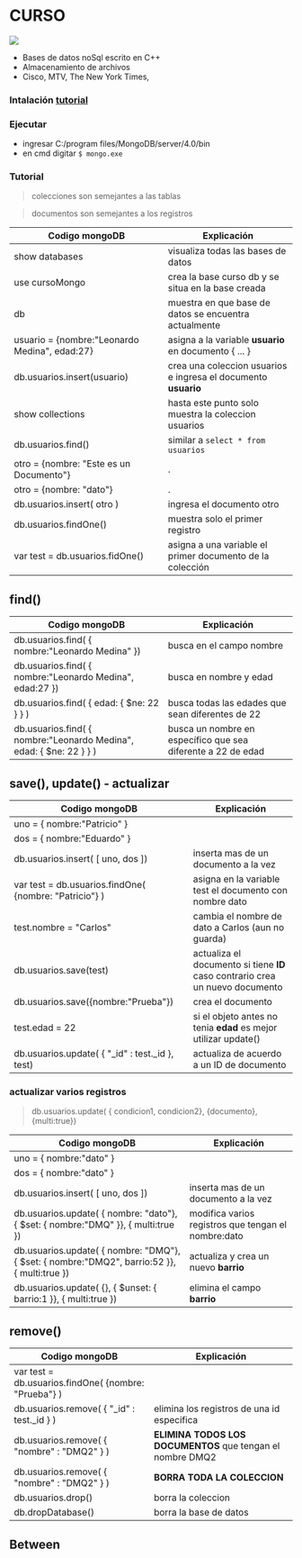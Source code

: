 CURSO
===================
![](https://cdn-images-1.medium.com/max/1600/1*Ce0gUe0LbnhL7ebnDGTp5w.png)

* Bases de datos noSql escrito en C++
* Almacenamiento de archivos
* Cisco, MTV, The New York Times, 

### Intalación [tutorial](https://docs.mongodb.com/manual/tutorial/install-mongodb-on-windows/)
### Ejecutar 
* ingresar C:/program files/MongoDB/server/4.0/bin
* en cmd digitar ```$ mongo.exe```
### Tutorial
> colecciones son semejantes a las tablas

> documentos son semejantes a los registros

Codigo mongoDB | Explicación 
------------- | -------------
show databases | visualiza todas las bases de datos
use cursoMongo | crea la base curso db y se situa en la base creada
db | muestra en que base de datos se encuentra actualmente
usuario = {nombre:"Leonardo Medina", edad:27} | asigna a la variable **usuario** en documento { ... }
db.usuarios.insert(usuario) | crea una coleccion usuarios e ingresa el documento **usuario**
show collections | hasta este punto solo muestra la coleccion usuarios 
db.usuarios.find() | similar a ````select * from usuarios````
otro = {nombre: "Este es un Documento"} | .
otro = {nombre: "dato"} | .
db.usuarios.insert( otro ) | ingresa el documento otro
db.usuarios.findOne() | muestra solo el primer registro
var test = db.usuarios.fidOne() | asigna a una variable el primer documento de la colección

## find()

Codigo mongoDB | Explicación 
------------- | -------------
db.usuarios.find( { nombre:"Leonardo Medina" }) | busca en el campo nombre
db.usuarios.find( { nombre:"Leonardo Medina", edad:27 }) | busca en nombre y edad
db.usuarios.find( { edad: { $ne: 22 } } ) | busca todas las edades que sean diferentes de 22
db.usuarios.find( { nombre:"Leonardo Medina",  edad: { $ne: 22 } } ) | busca un nombre en específico que sea diferente a 22 de edad

## save(), update() - actualizar

Codigo mongoDB | Explicación 
------------- | -------------
uno =  { nombre:"Patricio" }|
dos =  { nombre:"Eduardo" } |
db.usuarios.insert( [ uno, dos ]) | inserta mas de un documento a la vez
var test = db.usuarios.findOne( {nombre: "Patricio"} ) | asigna en la variable test el documento con nombre dato
test.nombre = "Carlos" | cambia el nombre de dato a Carlos (aun no guarda)
db.usuarios.save(test) | actualiza el documento si tiene **ID** caso contrario crea un nuevo documento
db.usuarios.save({nombre:"Prueba"}) | crea el documento
test.edad = 22 | si el objeto antes no tenia **edad** es mejor utilizar update()
db.usuarios.update( { "_id" : test._id }, test) | actualiza de acuerdo a un ID de documento

### actualizar varios registros

> db.usuarios.update( { condicion1, condicion2}, {documento}, {multi:true})

Codigo mongoDB | Explicación 
------------- | -------------
uno =  { nombre:"dato" }|
dos =  { nombre:"dato" } |
db.usuarios.insert( [ uno, dos ])| inserta mas de un documento a la vez
db.usuarios.update( { nombre: "dato"}, { $set: { nombre:"DMQ" }}, { multi:true })| modifica varios registros que tengan el nombre:dato
db.usuarios.update( { nombre: "DMQ"}, { $set: { nombre:"DMQ2", barrio:52 }}, { multi:true }) | actualiza y crea un nuevo **barrio** 
 db.usuarios.update( {}, { $unset: { barrio:1 }}, { multi:true }) |elimina el campo **barrio**
 
 ## remove()
 Codigo mongoDB | Explicación 
 ------------- | -------------
 var test = db.usuarios.findOne( {nombre: "Prueba"} )|
 db.usuarios.remove( { "_id" : test._id } )| elimina los registros de una id especifica
 db.usuarios.remove( { "nombre" : "DMQ2" } )| **ELIMINA TODOS LOS DOCUMENTOS** que tengan el nombre DMQ2
 db.usuarios.remove( { "nombre" : "DMQ2" } ) | **BORRA TODA LA COLECCION** 
 db.usuarios.drop()| borra la coleccion
 db.dropDatabase()| borra la base de datos
 
 ## Between
 

